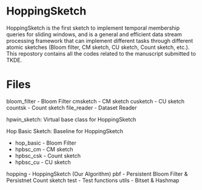 # HoppingSketch
HoppingSketch is the first sketch to implement temporal membership queries for sliding windows, and is a general and efficient data stream processing framework that can implement different tasks through different atomic sketches (Bloom filter, CM sketch, CU sketch, Count sketch, etc.). This repostory contains all the codes related to the manuscript submitted to TKDE.
# Files
bloom_filter - Bloom Filter
cmsketch - CM sketch
cusketch - CU sketch
countsk - Count sketch
file_reader - Dataset Reader

hpwin_sketch: Virtual base class for HoppingSketch

Hop Basic Sketch: Baseline for HoppingSketch
* hop_basic - Bloom Filter
* hpbsc_cm - CM sketch
* hpbsc_csk - Count sketch
* hpbsc_cu - CU sketch

hopping - HoppingSketch (Our Algorithm)
pbf - Persistent Bloom Filter & Persistnet Count sketch
test - Test functions
utils - Bitset & Hashmap
